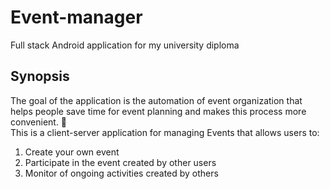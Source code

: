# Event-manager
Full stack Android application for my university diploma
## Synopsis
The goal of the application is the automation of event organization that helps people save time for event planning and makes this process more convenient. 🙂\
This is a client-server application for managing Events that allows users to: 
1. Сreate your own event
2. Participate in the event created by other users
3. Monitor of ongoing activities created by others 
